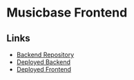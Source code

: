 # Musicbase Frontend

## Links

- [Backend Repository](https://github.com/svdf18/musicbase_app_backend)
- [Deployed Backend](backend-deployment-link)
- [Deployed Frontend](frontend-deployment-link)
